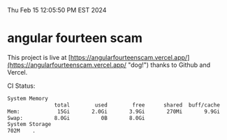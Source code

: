 Thu Feb 15 12:05:50 PM EST 2024

# angular fourteen scam


This project is live at [https://angularfourteenscam.vercel.app/](https://angularfourteenscam.vercel.app/ "dog!") thanks to Github and Vercel.

CI Status: 

```bash
System Memory
               total        used        free      shared  buff/cache   available
Mem:            15Gi       2.0Gi       3.9Gi       270Mi       9.9Gi        13Gi
Swap:          8.0Gi          0B       8.0Gi
System Storage
702M	.
```
